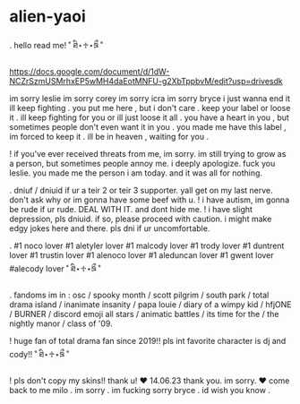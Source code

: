 # alien-yaoi
. hello read me!
˚ ཐི⋆♱⋆ཋྀ ˚

https://docs.google.com/document/d/1dW-NCZrSzmUSMrhxEP5wMH4daEotMNFU-g2XbTppbvM/edit?usp=drivesdk

im sorry leslie im sorry corey im sorry icra im sorry bryce i just wanna end it
ill keep fighting . you put me here , but i don't care . keep your label or loose it . ill keep fighting for you or ill just loose it all . you have a heart in you , but sometimes people don't even want it in you . you made me have this label , im forced to keep it . ill be in heaven , waiting for you .

! if you've ever received threats from me, im sorry. im still trying to grow as a person, but sometimes people annoy me. i deeply apologize.
fuck you leslie. you made me the person i am today. and it was all for nothing.

. dniuf / dniuid if ur a teir 2 or teir 3 supporter. yall get on my last nerve. don't ask why or im gonna have some beef with u. 
! i have autism, im gonna be rude if ur rude. DEAL WITH IT. and dont hide me. 
! i have slight depression, pls dniuid. if so, please proceed with caution. i might make edgy jokes here and there. pls dni if ur uncomfortable. 

. #1 noco lover #1 aletyler lover #1 malcody lover #1 trody lover #1 duntrent lover #1 trustin lover #1 alenoco lover #1 aleduncan lover #1 gwent lover #alecody lover
˚ ཐི⋆♱⋆ཋྀ ˚

. fandoms im in : osc / spooky month / scott pilgrim / south park / total drama island / inanimate insanity / papa louie / diary of a wimpy kid / hfjONE / BURNER / discord emoji all stars / animatic battles / its time for the / the nightly manor / class of '09.

! huge fan of total drama fan since 2019!! pls int favorite character is dj and cody!! 
˚ ཐི⋆♱⋆ཋྀ ˚

! pls don't copy my skins!! thank u! ❤️
14.06.23 thank you. im sorry. ❤️
come back to me milo . im sorry . im fucking sorry bryce . id wish you know . 
